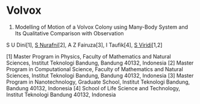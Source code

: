 # Volvox

1. Modelling of Motion of a Volvox Colony using Many-Body System and Its
Qualitative Comparison with Observation

S U Dini[1], [S Nurafni](https://github.com/sevinurafni)[2], A Z Fairuza[3], I Taufik[4], [S Viridi](https://github.com/dudung)[1,2]

[1] Master Program in Physics, Faculty of Mathematics and Natural Sciences, Institut Teknologi Bandung, Bandung 40132, Indonesia
[2] Master Program in Computational Science, Faculty of Mathematics and Natural Sciences, Institut Teknologi Bandung, Bandung 40132, Indonesia
[3] Master Program in Nanotechnology, Graduate School, Institut Teknologi Bandung, Bandung 40132, Indonesia
[4] School of Life Science and Technology, Institut Teknologi Bandung 40132, Indonesia
